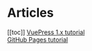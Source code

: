 # Articles
[[toc]]
[VuePress 1.x tutorial](/articles/vuepress/)  
[GitHub Pages tutorial](/articles/github-pages/)

